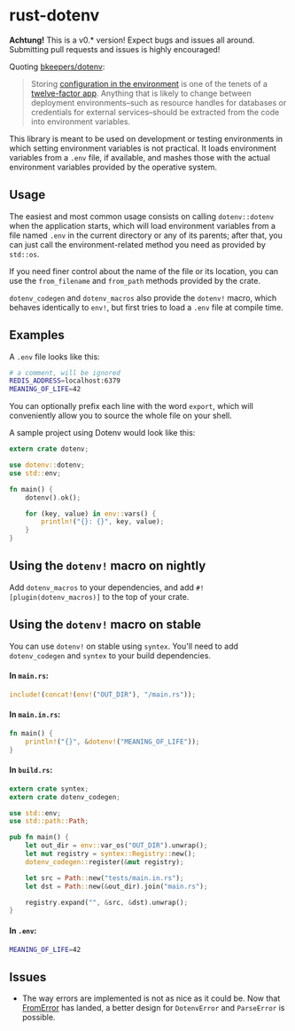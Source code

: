rust-dotenv
====

**Achtung!** This is a v0.\* version! Expect bugs and issues all around.
Submitting pull requests and issues is highly encouraged!

Quoting [bkeepers/dotenv][dotenv]:

> Storing [configuration in the environment](http://www.12factor.net/config)
> is one of the tenets of a [twelve-factor app](http://www.12factor.net/).
> Anything that is likely to change between deployment environments–such as
> resource handles for databases or credentials for external services–should
> be extracted from the code into environment variables.

This library is meant to be used on development or testing environments in
which setting environment variables is not practical. It loads environment
variables from a `.env` file, if available, and mashes those with the actual
environment variables provided by the operative system.

Usage
----

The easiest and most common usage consists on calling `dotenv::dotenv` when the
application starts, which will load environment variables from a file named
`.env` in the current directory or any of its parents; after that, you can just call
the environment-related method you need as provided by `std::os`.

If you need finer control about the name of the file or its location, you can
use the `from_filename` and `from_path` methods provided by the crate.

`dotenv_codegen` and `dotenv_macros` also provide the `dotenv!` macro, which
behaves identically to `env!`, but first tries to load a `.env` file at compile
time.

Examples
----

A `.env` file looks like this:

```sh
# a comment, will be ignored
REDIS_ADDRESS=localhost:6379
MEANING_OF_LIFE=42
```

You can optionally prefix each line with the word `export`, which will
conveniently allow you to source the whole file on your shell.

A sample project using Dotenv would look like this:

```rust
extern crate dotenv;

use dotenv::dotenv;
use std::env;

fn main() {
    dotenv().ok();

    for (key, value) in env::vars() {
        println!("{}: {}", key, value);
    }
}
```

Using the `dotenv!` macro on nightly
------------------------------------

Add `dotenv_macros` to your dependencies, and add `#![plugin(dotenv_macros)]` to
the top of your crate.

Using the `dotenv!` macro on stable
-----------------------------------

You can use `dotenv!` on stable using `syntex`. You'll need to add
`dotenv_codegen` and `syntex` to your build dependencies.

#### In `main.rs`:

```rust
include!(concat!(env!("OUT_DIR"), "/main.rs"));
```

#### In `main.in.rs`:

```rust
fn main() {
    println!("{}", &dotenv!("MEANING_OF_LIFE"));
}
```

#### In `build.rs`:

```rust
extern crate syntex;
extern crate dotenv_codegen;

use std::env;
use std::path::Path;

pub fn main() {
    let out_dir = env::var_os("OUT_DIR").unwrap();
    let mut registry = syntex::Registry::new();
    dotenv_codegen::register(&mut registry);

    let src = Path::new("tests/main.in.rs");
    let dst = Path::new(&out_dir).join("main.rs");

    registry.expand("", &src, &dst).unwrap();
}
```

#### In `.env`:

```sh
MEANING_OF_LIFE=42
```

Issues
----

* The way errors are implemented is not as nice as it could be. Now that
[FromError][fromerror] has landed, a better design for `DotenvError` and
`ParseError` is possible.

[dotenv]: https://github.com/bkeepers/dotenv
[fromerror]: https://github.com/aturon/rfcs/blob/error-chaining/active/0000-error-chaining.md
